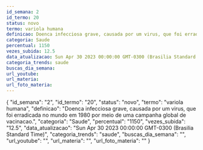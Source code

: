 ```yaml
---
id_semana: 2
id_termo: 20
status: novo
termo: variola humana
definicao: Doenca infecciosa grave, causada por um virus, que foi erradicada no mundo em 1980 por meio de uma campanha global de vacinacao.
categoria: Saude
percentual: 1150
vezes_subida: 12.5
data_atualizacao: Sun Apr 30 2023 00:00:00 GMT-0300 (Brasilia Standard Time)
categoria_trends: saude
buscas_dia_semana: 
url_youtube: 
url_materia: 
url_foto_materia: 
---
```


{
  "id_semana": "2",
  "id_termo": "20",
  "status": "novo",
  "termo": "variola humana",
  "definicao": "Doenca infecciosa grave, causada por um virus, que foi erradicada no mundo em 1980 por meio de uma campanha global de vacinacao.",
  "categoria": "Saude",
  "percentual": "1150",
  "vezes_subida": "12.5",
  "data_atualizacao": "Sun Apr 30 2023 00:00:00 GMT-0300 (Brasilia Standard Time)",
  "categoria_trends": "saude",
  "buscas_dia_semana": "",
  "url_youtube": "",
  "url_materia": "",
  "url_foto_materia": ""
}
